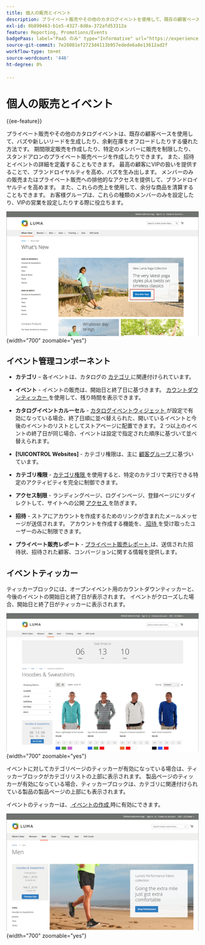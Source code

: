 ```yaml
---
title: 個人の販売とイベント
description: プライベート販売やその他のカタログイベントを使用して、既存の顧客ベースに対する売上高を増やし、バズや新しいリードを生み出す方法を説明します。
exl-id: 0b890463-b1e5-4327-8d8a-372afd53312a
feature: Reporting, Promotions/Events
badgePaas: label="PaaS のみ" type="Informative" url="https://experienceleague.adobe.com/en/docs/commerce/user-guides/product-solutions" tooltip="Adobe Commerce on Cloud プロジェクト（Adobeが管理する PaaS インフラストラクチャ）およびオンプレミスプロジェクトにのみ適用されます。"
source-git-commit: 7e28081ef2723d4113b957edede6a8e13612ad2f
workflow-type: tm+mt
source-wordcount: '446'
ht-degree: 0%

---
```


# 個人の販売とイベント

{{ee-feature}}

プライベート販売やその他のカタログイベントは、既存の顧客ベースを使用して、バズや新しいリードを生成したり、余剰在庫をオフロードしたりする優れた方法です。 期間限定販売を作成したり、特定のメンバーに販売を制限したり、スタンドアロンのプライベート販売ページを作成したりできます。 また、招待とイベントの詳細を定義することもできます。 最高の顧客にVIPの扱いを提供することで、ブランドロイヤルティを高め、バズを生み出します。 メンバーのみの販売またはプライベート販売への排他的なアクセスを提供して、ブランドロイヤルティを高めます。 また、これらの売上を使用して、余分な商品を清算することもできます。 お客様グループは、これらの種類のメンバーのみを設定したり、VIPの営業を設定したりする際に役立ちます。

![ ストアフロントの例 – ホームページでのイベント ](./assets/storefront-event-home-page.png){width="700" zoomable="yes"}

## イベント管理コンポーネント

- **カテゴリ** – 各イベントは、カタログの [ カテゴリ ](../catalog/category-create.md) に関連付けられています。

- **イベント** - イベントの販売は、開始日と終了日に基づきます。 [ カウントダウンティッカー ](#event-ticker) を使用して、残り時間を表示できます。

- **カタログイベントカルーセル** - [ カタログイベントウィジェット ](../content-design/widget-event-carousel.md) が設定で有効になっている場合、終了日順に並べ替えられた、開いているイベントと今後のイベントのリストとしてストアページに配置できます。 2 つ以上のイベントの終了日が同じ場合、イベントは設定で指定された順序に基づいて並べ替えられます。

- **[!UICONTROL Websites]** - カテゴリ権限は、主に [ 顧客グループ ](../customers/customer-groups.md) に基づいています。

- **カテゴリ権限** - [ カテゴリ権限 ](../catalog/category-permissions.md) を使用すると、特定のカテゴリで実行できる特定のアクティビティを完全に制御できます。

- **アクセス制限** - ランディングページ、ログインページ、登録ページにリダイレクトして、サイトへの公開 [ アクセス ](event-configure.md#restrict-access) を防ぎます。

- **招待** - ストアにアカウントを作成するためのリンクが含まれたメールメッセージが送信されます。 アカウントを作成する機能を、[ 招待 ](invitations.md) を受け取ったユーザーのみに制限できます。

- **プライベート販売レポート** - [ プライベート販売レポート ](../getting-started/private-sales-reports.md) は、送信された招待状、招待された顧客、コンバージョンに関する情報を提供します。

## イベントティッカー

ティッカーブロックには、オープンイベント用のカウントダウンティッカーと、今後のイベントの開始日と終了日が表示されます。 イベントがクローズした場合、開始日と終了日がティッカーに表示されます。

![ ストアフロントの例 – イベントカルーセル ](./assets/storefront-event-ticker-carousel.png){width="700" zoomable="yes"}

イベントに対してカテゴリページのティッカーが有効になっている場合は、ティッカーブロックがカテゴリリストの上部に表示されます。 製品ページのティッカーが有効になっている場合、ティッカーブロックは、カテゴリに関連付けられている製品の製品ページの上部にも表示されます。

イベントのティッカーは、[ イベントの作成 ](event-create.md) 時に有効にできます。

![ ストアフロントの例 – イベントサイドバー ](./assets/storefront-event-sidebar.png){width="700" zoomable="yes"}
